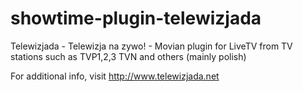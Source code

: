 # showtime-plugin-telewizjada

Telewizjada - Telewizja na zywo! - Movian plugin for LiveTV from TV stations such as TVP1,2,3 TVN and others (mainly polish)

For additional info, visit http://www.telewizjada.net
